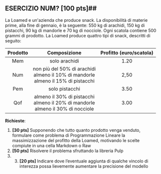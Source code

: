 ## ESERCIZIO NUM? \[100 pts\]##

La Loamed e un'azienda che produce snack. La disponibilità di materie prime, alla fine di gennaio, è la seguente:
550 kg di arachidi, 150 kg di pistacchi, 90 kg di mandorle e 70 kg di nocciole. Ogni scatola contiene 500 grammi di prodotto. La Loamed produce quattro tipi di snack, descritti di seguito:

| Prodotto |                                   Composizione                                   | Profitto (euro/scatola) |
|:--------:|:--------------------------------------------------------------------------------:|:-----------------------:|
|    Mem   |                                   solo arachidi                                  |           1.20          |
|    Num   | non più del 50% di arachidi<br>almeno il 10% di mandorle<br>almeno il 15% di pistacchi |           2,50          |
|    Pem   |                                  solo pistacchi                                  |           3.50          |
|    Qof   |  almeno il 30% di pistacchi<br>almeno il 20% di mandorle<br>almeno il 30% di nocciole  |           3.00          |

__Richieste__:
1. __\[30 pts\]__ Supponendo che tutto quanto prodotto venga venduto, formulare come problema di Programmazione Lineare la massimizzazione del profitto della Loamed, motivando le scelte compiute in una cella Markdown o Raw
2. __\[50 pts\]__ Risolvere il problema sfruttando la libreria Pulp
3. 3. __\[20 pts\]__ Indicare dove l’eventuale aggiunta di qualche vincolo di interezza possa lievemente aumentare la precisione del modello

